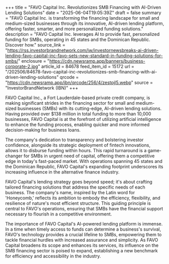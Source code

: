 +++
title = "FAVO Capital Inc. Revolutionizes SMB Financing with AI-Driven Lending Solutions"
date = "2025-06-04T19:05:39Z"
draft = false
summary = "FAVO Capital Inc. is transforming the financing landscape for small and medium-sized businesses through its innovative, AI-driven lending platform, offering faster, smarter, and more personalized funding solutions."
description = "FAVO Capital Inc. leverages AI to provide fast, personalized funding for SMBs, operating in 45 states and the Dominican Republic. Discover how."
source_link = "https://rss.investorbrandnetwork.com/iw/investornewsbreaks-ai-driven-lending-favo-capital-inc-favo-sets-new-standard-in-funding-solutions-for-smbs/"
enclosure = "https://cdn.newsramp.app/banners/business-corporate-2.jpg"
article_id = 84678
feed_item_id = 15172
url = "/202506/84678-favo-capital-inc-revolutionizes-smb-financing-with-ai-driven-lending-solutions"
qrcode = "https://cdn.newsramp.app/ibn/qrcode/256/4/zestpjl5.webp"
source = "InvestorBrandNetwork (IBN)"
+++

<p>FAVO Capital Inc., a Fort Lauderdale-based private credit company, is making significant strides in the financing sector for small and medium-sized businesses (SMBs) with its cutting-edge, AI-driven lending solutions. Having provided over $138 million in total funding to more than 10,000 businesses, FAVO Capital is at the forefront of utilizing artificial intelligence to enhance the funding process, enabling quicker and more informed decision-making for business loans.</p><p>The company's dedication to transparency and bolstering investor confidence, alongside its strategic deployment of fintech innovations, allows it to disburse funding within hours. This rapid turnaround is a game-changer for SMBs in urgent need of capital, offering them a competitive edge in today's fast-paced market. With operations spanning 45 states and the Dominican Republic, FAVO Capital's expanding footprint underscores its increasing influence in the alternative finance industry.</p><p>FAVO Capital's lending strategy goes beyond speed; it's about crafting tailored financing solutions that address the specific needs of each business. The company's name, inspired by the Latin word for 'Honeycomb,' reflects its ambition to embody the efficiency, flexibility, and resilience of nature's most efficient structure. This guiding principle is central to FAVO's operations, ensuring that SMBs have the financial support necessary to flourish in a competitive environment.</p><p>The importance of FAVO Capital's AI-powered lending platform is immense. In a time when timely access to funds can determine a business's survival, FAVO's technology provides a crucial lifeline to SMBs, empowering them to tackle financial hurdles with increased assurance and simplicity. As FAVO Capital broadens its scope and enhances its services, its influence on the SMB financing sector is poised to expand, establishing a new benchmark for efficiency and accessibility in the industry.</p>